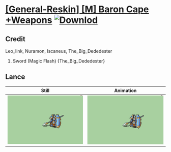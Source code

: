 # [\[General-Reskin\] \[M\] Baron Cape +Weapons](./) [![Downlod](https://img.shields.io/badge/Download--red?style=social&logo=github)](https://minhaskamal.github.io/DownGit/#/home?url=https://github.com/Klokinator/FE-Repo/tree/main/Battle%20Animations%2FInfantry%20-%20Knights%2C%20Generals%2C%20Armors%2F%5BGeneral-Reskin%5D%20%5BM%5D%20Baron%20Cape%20%2BWeapons%2F2.%20Lance)

## Credit

Leo_link, Nuramon, Iscaneus, The_Big_Dededester

1. Sword (Magic Flash) {The_Big_Dededester}

## Lance

| Still | Animation |
| :---: | :-------: |
| ![Lance still](./Lance_000.png) | ![Lance animation](./Lance.gif) |
